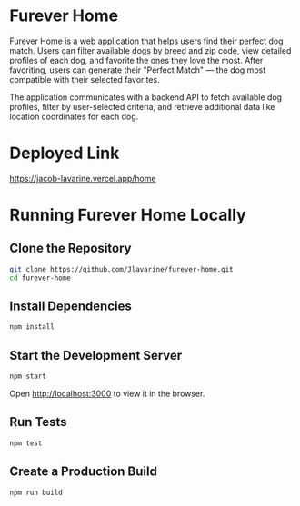 # Furever Home

Furever Home is a web application that helps users find their perfect dog match. Users can filter available dogs by breed and zip code, view detailed profiles of each dog, and favorite the ones they love the most. After favoriting, users can generate their "Perfect Match" — the dog most compatible with their selected favorites.

The application communicates with a backend API to fetch available dog profiles, filter by user-selected criteria, and retrieve additional data like location coordinates for each dog.

# Deployed Link
https://jacob-lavarine.vercel.app/home

# Running Furever Home Locally

## Clone the Repository

```bash
git clone https://github.com/Jlavarine/furever-home.git
cd furever-home
```

## Install Dependencies

```bash
npm install
```

## Start the Development Server

```bash
npm start
```

Open [http://localhost:3000](http://localhost:3000) to view it in the browser.

## Run Tests

```bash
npm test
```

## Create a Production Build

```bash
npm run build
```
